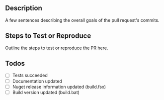 ## Description
A few sentences describing the overall goals of the pull request's commits.

## Steps to Test or Reproduce
Outline the steps to test or reproduce the PR here.

## Todos
- [ ] Tests succeeded
- [ ] Documentation updated
- [ ] Nuget release information updated (build.fsx)
- [ ] Build version updated (build.bat)